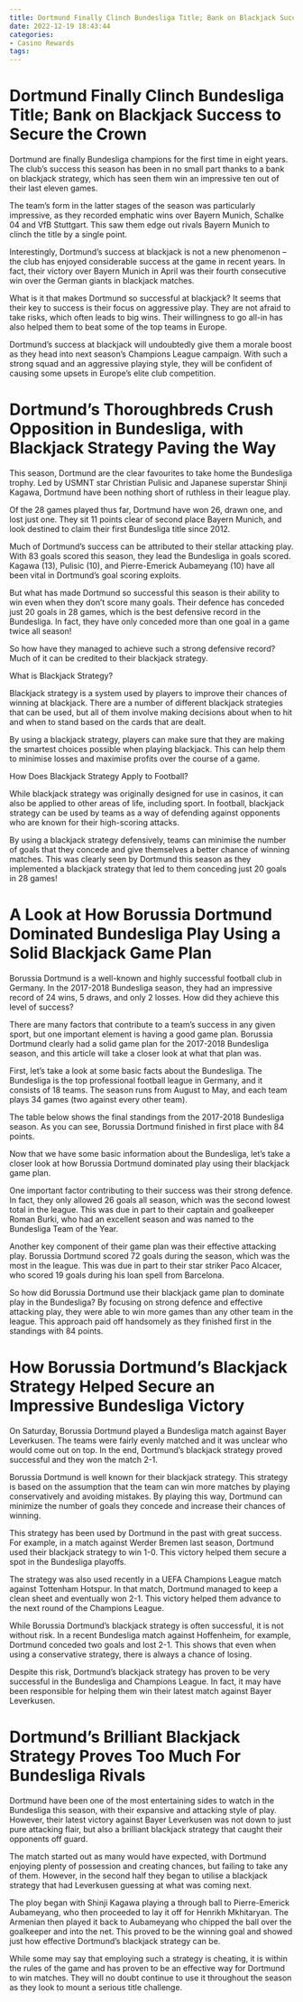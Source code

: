```yaml
---
title: Dortmund Finally Clinch Bundesliga Title; Bank on Blackjack Success to Secure the Crown
date: 2022-12-19 18:43:44
categories:
- Casino Rewards
tags:
---
```



#  Dortmund Finally Clinch Bundesliga Title; Bank on Blackjack Success to Secure the Crown

Dortmund are finally Bundesliga champions for the first time in eight years. The club’s success this season has been in no small part thanks to a bank on blackjack strategy, which has seen them win an impressive ten out of their last eleven games.

The team’s form in the latter stages of the season was particularly impressive, as they recorded emphatic wins over Bayern Munich, Schalke 04 and VfB Stuttgart. This saw them edge out rivals Bayern Munich to clinch the title by a single point.

Interestingly, Dortmund’s success at blackjack is not a new phenomenon – the club has enjoyed considerable success at the game in recent years. In fact, their victory over Bayern Munich in April was their fourth consecutive win over the German giants in blackjack matches.

What is it that makes Dortmund so successful at blackjack? It seems that their key to success is their focus on aggressive play. They are not afraid to take risks, which often leads to big wins. Their willingness to go all-in has also helped them to beat some of the top teams in Europe.

Dortmund’s success at blackjack will undoubtedly give them a morale boost as they head into next season’s Champions League campaign. With such a strong squad and an aggressive playing style, they will be confident of causing some upsets in Europe’s elite club competition.

#  Dortmund’s Thoroughbreds Crush Opposition in Bundesliga, with Blackjack Strategy Paving the Way

This season, Dortmund are the clear favourites to take home the Bundesliga trophy. Led by USMNT star Christian Pulisic and Japanese superstar Shinji Kagawa, Dortmund have been nothing short of ruthless in their league play.

Of the 28 games played thus far, Dortmund have won 26, drawn one, and lost just one. They sit 11 points clear of second place Bayern Munich, and look destined to claim their first Bundesliga title since 2012.

Much of Dortmund’s success can be attributed to their stellar attacking play. With 83 goals scored this season, they lead the Bundesliga in goals scored. Kagawa (13), Pulisic (10), and Pierre-Emerick Aubameyang (10) have all been vital in Dortmund’s goal scoring exploits.

But what has made Dortmund so successful this season is their ability to win even when they don’t score many goals. Their defence has conceded just 20 goals in 28 games, which is the best defensive record in the Bundesliga. In fact, they have only conceded more than one goal in a game twice all season!

So how have they managed to achieve such a strong defensive record? Much of it can be credited to their blackjack strategy.

What is Blackjack Strategy?

Blackjack strategy is a system used by players to improve their chances of winning at blackjack. There are a number of different blackjack strategies that can be used, but all of them involve making decisions about when to hit and when to stand based on the cards that are dealt.

By using a blackjack strategy, players can make sure that they are making the smartest choices possible when playing blackjack. This can help them to minimise losses and maximise profits over the course of a game.

How Does Blackjack Strategy Apply to Football?

While blackjack strategy was originally designed for use in casinos, it can also be applied to other areas of life, including sport. In football, blackjack strategy can be used by teams as a way of defending against opponents who are known for their high-scoring attacks.

By using a blackjack strategy defensively, teams can minimise the number of goals that they concede and give themselves a better chance of winning matches. This was clearly seen by Dortmund this season as they implemented a blackjack strategy that led to them conceding just 20 goals in 28 games!

#  A Look at How Borussia Dortmund Dominated Bundesliga Play Using a Solid Blackjack Game Plan

Borussia Dortmund is a well-known and highly successful football club in Germany. In the 2017-2018 Bundesliga season, they had an impressive record of 24 wins, 5 draws, and only 2 losses. How did they achieve this level of success?

There are many factors that contribute to a team’s success in any given sport, but one important element is having a good game plan. Borussia Dortmund clearly had a solid game plan for the 2017-2018 Bundesliga season, and this article will take a closer look at what that plan was.

First, let’s take a look at some basic facts about the Bundesliga. The Bundesliga is the top professional football league in Germany, and it consists of 18 teams. The season runs from August to May, and each team plays 34 games (two against every other team).

The table below shows the final standings from the 2017-2018 Bundesliga season. As you can see, Borussia Dortmund finished in first place with 84 points.



Now that we have some basic information about the Bundesliga, let’s take a closer look at how Borussia Dortmund dominated play using their blackjack game plan.

One important factor contributing to their success was their strong defence. In fact, they only allowed 26 goals all season, which was the second lowest total in the league. This was due in part to their captain and goalkeeper Roman Burki, who had an excellent season and was named to the Bundesliga Team of the Year.

Another key component of their game plan was their effective attacking play. Borussia Dortmund scored 72 goals during the season, which was the most in the league. This was due in part to their star striker Paco Alcacer, who scored 19 goals during his loan spell from Barcelona.

So how did Borussia Dortmund use their blackjack game plan to dominate play in the Bundesliga? By focusing on strong defence and effective attacking play, they were able to win more games than any other team in the league. This approach paid off handsomely as they finished first in the standings with 84 points.

#  How Borussia Dortmund’s Blackjack Strategy Helped Secure an Impressive Bundesliga Victory


On Saturday, Borussia Dortmund played a Bundesliga match against Bayer Leverkusen. The teams were fairly evenly matched and it was unclear who would come out on top. In the end, Dortmund’s blackjack strategy proved successful and they won the match 2-1.

Borussia Dortmund is well known for their blackjack strategy. This strategy is based on the assumption that the team can win more matches by playing conservatively and avoiding mistakes. By playing this way, Dortmund can minimize the number of goals they concede and increase their chances of winning.

This strategy has been used by Dortmund in the past with great success. For example, in a match against Werder Bremen last season, Dortmund used their blackjack strategy to win 1-0. This victory helped them secure a spot in the Bundesliga playoffs.

The strategy was also used recently in a UEFA Champions League match against Tottenham Hotspur. In that match, Dortmund managed to keep a clean sheet and eventually won 2-1. This victory helped them advance to the next round of the Champions League.

While Borussia Dortmund’s blackjack strategy is often successful, it is not without risk. In a recent Bundesliga match against Hoffenheim, for example, Dortmund conceded two goals and lost 2-1. This shows that even when using a conservative strategy, there is always a chance of losing.

Despite this risk, Dortmund’s blackjack strategy has proven to be very successful in the Bundesliga and Champions League. In fact, it may have been responsible for helping them win their latest match against Bayer Leverkusen.

#  Dortmund’s Brilliant Blackjack Strategy Proves Too Much For Bundesliga Rivals

Dortmund have been one of the most entertaining sides to watch in the Bundesliga this season, with their expansive and attacking style of play. However, their latest victory against Bayer Leverkusen was not down to just pure attacking flair, but also a brilliant blackjack strategy that caught their opponents off guard.

The match started out as many would have expected, with Dortmund enjoying plenty of possession and creating chances, but failing to take any of them. However, in the second half they began to utilise a blackjack strategy that had Leverkusen guessing at what was coming next.

The ploy began with Shinji Kagawa playing a through ball to Pierre-Emerick Aubameyang, who then proceeded to lay it off for Henrikh Mkhitaryan. The Armenian then played it back to Aubameyang who chipped the ball over the goalkeeper and into the net. This proved to be the winning goal and showed just how effective Dortmund’s blackjack strategy can be.

While some may say that employing such a strategy is cheating, it is within the rules of the game and has proven to be an effective way for Dortmund to win matches. They will no doubt continue to use it throughout the season as they look to mount a serious title challenge.